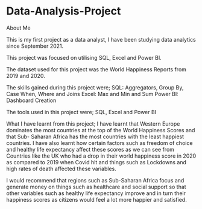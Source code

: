 # Data-Analysis-Project

About Me

This is my first project as a data analyst, I have been studying data analytics since September 2021. 

This project was focused on utilising SQL, Excel and Power BI. 

The dataset used for this project was the World Happiness Reports from 2019 and 2020. 

The skills gained during this project were;
SQL: Aggregators, Group By, Case When, Where and Joins
Excel: Max and Min and Sum
Power BI: Dashboard Creation

The tools used in this project were;
SQL, Excel and Power BI 

What I have learnt from this project;
I have learnt that Western Europe dominates the most countries at the top of the World Happiness Scores and that Sub- Saharan Africa has the most countries with the least happiest countries. I have also learnt how certain factors such as freedom of choice and healthy life expectancy affect these scores as we can see from Countries like the UK who had a drop in their world happiness score in 2020 as compared to 2019 when Covid hit and things such as Lockdowns and high rates of death affected these variables. 

I would recommend that regions such as Sub-Saharan Africa focus and generate money on things such as healthcare and social support so that other variables such as healthy life expectancy improve and in turn their happiness scores as citizens would feel a lot more happier and satisfied. 
